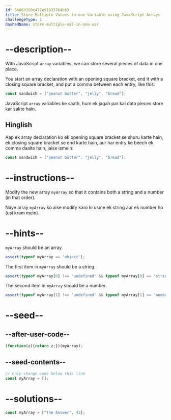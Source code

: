 ```yaml
---
id: 6606d150c472e91833764b63
title: Store Multiple Values in one Variable using JavaScript Arrays
challengeType: 1
dashedName: store-multiple-val-in-one-var
---
```


# --description--

With JavaScript `array` variables, we can store several pieces of data in one place.

You start an array declaration with an opening square bracket, end it with a closing square bracket, and put a comma between each entry, like this:

```js
const sandwich = ["peanut butter", "jelly", "bread"];
```

JavaScript `array` variables ke saath, hum ek jagah par kai data pieces store kar sakte hain.

<h2>Hinglish</h2>

Aap ek array declaration ko ek opening square bracket se shuru karte hain, ek closing square bracket se end karte hain, aur har entry ke beech ek comma daalte hain, jaise ismein:

```js
const sandwich = ["peanut butter", "jelly", "bread"];
```

# --instructions--

Modify the new array `myArray` so that it contains both a string and a number (in that order).

Naye array `myArray` ko aise modify karo ki usme ek string aur ek number ho (usi kram mein).

# --hints--

`myArray` should be an array.

```js
assert(typeof myArray == 'object');
```

The first item in `myArray` should be a string.

```js
assert(typeof myArray[0] !== 'undefined' && typeof myArray[0] == 'string');
```

The second item in `myArray` should be a number.

```js
assert(typeof myArray[1] !== 'undefined' && typeof myArray[1] == 'number');
```

# --seed--

## --after-user-code--

```js
(function(z){return z;})(myArray);
```

## --seed-contents--

```js
// Only change code below this line
const myArray = [];
```

# --solutions--

```js
const myArray = ["The Answer", 42];
```

